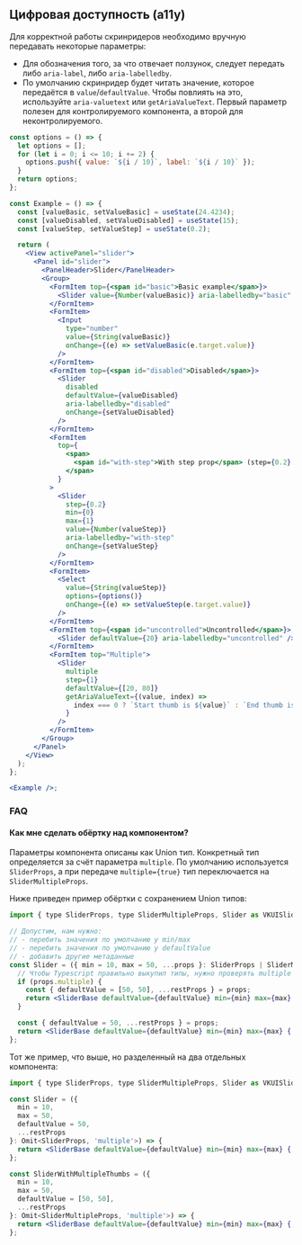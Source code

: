 ## Цифровая доступность (a11y)

Для корректной работы скринридеров необходимо вручную передавать некоторые параметры:
<br />

- Для обозначения того, за что отвечает ползунок, следует передать либо `aria-label`, либо `aria-labelledby`.
- По умолчанию скринридер будет читать значение, которое передаётся в `value`/`defaultValue`. Чтобы
  повлиять на это, используйте `aria-valuetext` или `getAriaValueText`. Первый параметр полезен для
  контролируемого компонента, а второй для неконтролируемого.

```jsx
const options = () => {
  let options = [];
  for (let i = 0; i <= 10; i += 2) {
    options.push({ value: `${i / 10}`, label: `${i / 10}` });
  }
  return options;
};

const Example = () => {
  const [valueBasic, setValueBasic] = useState(24.4234);
  const [valueDisabled, setValueDisabled] = useState(15);
  const [valueStep, setValueStep] = useState(0.2);

  return (
    <View activePanel="slider">
      <Panel id="slider">
        <PanelHeader>Slider</PanelHeader>
        <Group>
          <FormItem top={<span id="basic">Basic example</span>}>
            <Slider value={Number(valueBasic)} aria-labelledby="basic" onChange={setValueBasic} />
          </FormItem>
          <FormItem>
            <Input
              type="number"
              value={String(valueBasic)}
              onChange={(e) => setValueBasic(e.target.value)}
            />
          </FormItem>
          <FormItem top={<span id="disabled">Disabled</span>}>
            <Slider
              disabled
              defaultValue={valueDisabled}
              aria-labelledby="disabled"
              onChange={setValueDisabled}
            />
          </FormItem>
          <FormItem
            top={
              <span>
                <span id="with-step">With step prop</span> (step={0.2} min={0} max={1})
              </span>
            }
          >
            <Slider
              step={0.2}
              min={0}
              max={1}
              value={Number(valueStep)}
              aria-labelledby="with-step"
              onChange={setValueStep}
            />
          </FormItem>
          <FormItem>
            <Select
              value={String(valueStep)}
              options={options()}
              onChange={(e) => setValueStep(e.target.value)}
            />
          </FormItem>
          <FormItem top={<span id="uncontrolled">Uncontrolled</span>}>
            <Slider defaultValue={20} aria-labelledby="uncontrolled" />
          </FormItem>
          <FormItem top="Multiple">
            <Slider
              multiple
              step={1}
              defaultValue={[20, 80]}
              getAriaValueText={(value, index) =>
                index === 0 ? `Start thumb is ${value}` : `End thumb is ${value}`
              }
            />
          </FormItem>
        </Group>
      </Panel>
    </View>
  );
};

<Example />;
```

### FAQ

#### Как мне сделать обёртку над компонентом?

Параметры компонента описаны как Union тип. Конкретный тип определяется за счёт
параметра `multiple`. По умолчанию используется `SliderProps`, а при передаче `multiple={true}` тип
переключается на `SliderMultipleProps`.

Ниже приведен пример обёртки с сохранением Union типов:

```jsx static
import { type SliderProps, type SliderMultipleProps, Slider as VKUISlider } from './Slider';

// Допустим, нам нужно:
// - перебить значения по умолчанию у min/max
// - перебить значения по умолчанию у defaultValue
// - добавить другие метаданные
const Slider = ({ min = 10, max = 50, ...props }: SliderProps | SliderMultipleProps) => {
  // Чтобы Typescript правильно выкупил типы, нужно проверять multiple через контекст
  if (props.multiple) {
    const { defaultValue = [50, 50], ...restProps } = props;
    return <SliderBase defaultValue={defaultValue} min={min} max={max} {...restProps} />;
  }

  const { defaultValue = 50, ...restProps } = props;
  return <SliderBase defaultValue={defaultValue} min={min} max={max} {...restProps} />;
};
```

Тот же пример, что выше, но разделенный на два отдельных компонента:

```jsx static
import { type SliderProps, type SliderMultipleProps, Slider as VKUISlider } from './Slider';

const Slider = ({
  min = 10,
  max = 50,
  defaultValue = 50,
  ...restProps
}: Omit<SliderProps, 'multiple'>) => {
  return <SliderBase defaultValue={defaultValue} min={min} max={max} {...restProps} />;
};

const SliderWithMultipleThumbs = ({
  min = 10,
  max = 50,
  defaultValue = [50, 50],
  ...restProps
}: Omit<SliderMultipleProps, 'multiple'>) => {
  return <SliderBase defaultValue={defaultValue} min={min} max={max} {...restProps} multiple />;
};
```
